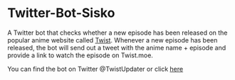 # Twitter-Bot-Sisko
A Twitter bot that checks whether a new episode has been released on the popular anime website called [Twist](https://twist.moe). Whenever a new episode has been released, the bot will send out a tweet with the anime name + episode and provide a link to watch the episode on Twist.moe.

You can find the bot on Twitter @TwistUpdater or click [here](https://twitter.com/TwistUpdater)
